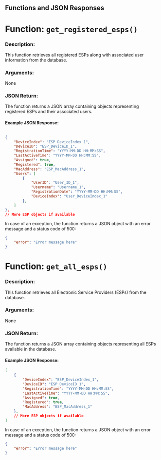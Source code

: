 ## Functions and JSON Responses

# Function: `get_registered_esps()`

### Description:
This function retrieves all registered ESPs along with associated user information from the database.

### Arguments:
None

### JSON Return:
The function returns a JSON array containing objects representing registered ESPs and their associated users. 

#### Example JSON Response:
```json

{
    "DeviceIndex": "ESP_DeviceIndex_1",
    "DeviceID": "ESP_DeviceID_1",
    "RegistrationTime": "YYYY-MM-DD HH:MM:SS",
    "LastActiveTime": "YYYY-MM-DD HH:MM:SS",
    "Assigned": true,
    "Registered": true,
    "MacAddress": "ESP_MacAddress_1",
    "Users": [
        {
            "UserID": "User_ID_1",
            "Username": "Username_1",
            "RegistrationDate": "YYYY-MM-DD HH:MM:SS",
            "DeviceIndex": "User_DeviceIndex_1"
        },
    ]
},
// More ESP objects if available

```

In case of an exception, the function returns a JSON object with an error message and a status code of 500:
```json
{
    "error": "Error message here"
}
```


# Function: `get_all_esps()`

### Description:
This function retrieves all Electronic Service Providers (ESPs) from the database.

### Arguments:
None

### JSON Return:
The function returns a JSON array containing objects representing all ESPs available in the database.

#### Example JSON Response:
```json
[
    {
        "DeviceIndex": "ESP_DeviceIndex_1",
        "DeviceID": "ESP_DeviceID_1",
        "RegistrationTime": "YYYY-MM-DD HH:MM:SS",
        "LastActiveTime": "YYYY-MM-DD HH:MM:SS",
        "Assigned": true,
        "Registered": true,
        "MacAddress": "ESP_MacAddress_1"
    },
    // More ESP objects if available
]
```

In case of an exception, the function returns a JSON object with an error message and a status code of 500:
```json
{
    "error": "Error message here"
}
```